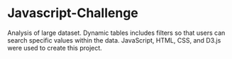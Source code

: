 # Javascript-Challenge
Analysis of large dataset. Dynamic tables includes filters so that users can search specific values within the data. JavaScript, HTML, CSS, and D3.js were used to create this project.

